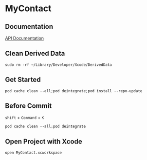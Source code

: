 # MyContact

## Documentation
[API Documentation](http://172.25.14.32:803/swagger/ui/index#!/MemberController)

## Clean Derived Data
```shell
sudo rm -rf ~/Library/Developer/Xcode/DerivedData
```

## Get Started
```shell
pod cache clean --all;pod deintegrate;pod install --repo-update
```

## Before Commit
`shift` + `Command` + `K`
```shell
pod cache clean --all;pod deintegrate
```

## Open Project with Xcode
```shell
open MyContact.xcworkspace
```